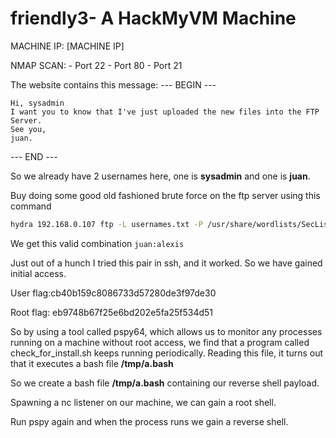 # friendly3- A HackMyVM Machine 

MACHINE IP: [MACHINE IP]

NMAP SCAN:
        - Port 22
        - Port 80
        - Port 21

The website contains this message:
--- BEGIN ---
```
Hi, sysadmin
I want you to know that I've just uploaded the new files into the FTP Server.
See you,
juan.
```
--- END ---

So we already have 2 usernames here, one is **sysadmin** and one is **juan**.

Buy doing some good old fashioned brute force on the ftp server using this command
```bash
hydra 192.168.0.107 ftp -L usernames.txt -P /usr/share/wordlists/SecLists/Passwords/xato-net-10-million-passwords-10000.txt -V -F
```
We get this valid combination 
`juan:alexis`

Just out of a hunch I tried this pair in ssh, and it worked.
So we have gained initial access.

User flag:cb40b159c8086733d57280de3f97de30

Root flag: eb9748b67f25e6bd202e5fa25f534d51

So by using a tool called pspy64, which allows us to monitor any processes running on a machine without root access, we find that a program called check_for_install.sh keeps running periodically. Reading this file, it turns out that it executes a bash file **/tmp/a.bash**

So we create a bash file **/tmp/a.bash** containing our reverse shell payload.

Spawning a nc listener on our machine, we can gain a root shell.

Run pspy again and when the process runs we gain a reverse shell.

